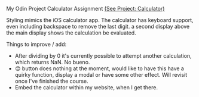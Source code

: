 My Odin Project Calculator Assignment [(See Project: Calculator)](https://www.theodinproject.com/lessons/foundations-calculator)

Styling mimics the iOS calculator app.
The calculator has keyboard support, even including backspace to remove the last digit. a second display above the main display shows the calculation be evaluated. 

Things to improve / add: 
* After dividing by 0 it's currently possible to attempt another calculation, which returns NaN. No bueno.
* 😊 button does nothing at the moment, would like to have this have a quirky function, display a modal or have some other effect. Will revisit once I've finished the course.
* Embed the calculator within my website, when I get there. 
